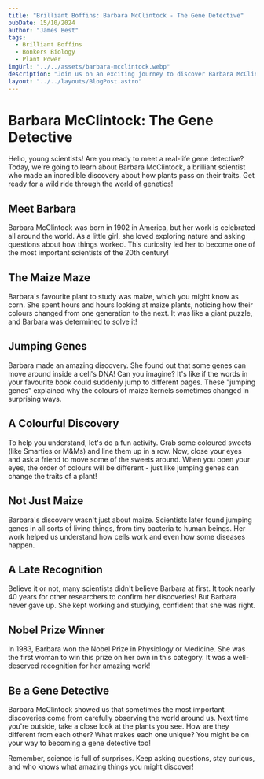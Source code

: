 ```yaml
---
title: "Brilliant Boffins: Barbara McClintock - The Gene Detective"
pubDate: 15/10/2024
author: "James Best"
tags:
  - Brilliant Boffins
  - Bonkers Biology
  - Plant Power
imgUrl: "../../assets/barbara-mcclintock.webp"
description: "Join us on an exciting journey to discover Barbara McClintock, the amazing scientist who cracked the code of jumping genes and changed how we understand genetics forever!"
layout: "../../layouts/BlogPost.astro"
---
```


# Barbara McClintock: The Gene Detective

Hello, young scientists! Are you ready to meet a real-life gene detective? Today, we're going to learn about Barbara McClintock, a brilliant scientist who made an incredible discovery about how plants pass on their traits. Get ready for a wild ride through the world of genetics!

## Meet Barbara

Barbara McClintock was born in 1902 in America, but her work is celebrated all around the world. As a little girl, she loved exploring nature and asking questions about how things worked. This curiosity led her to become one of the most important scientists of the 20th century!

## The Maize Maze

Barbara's favourite plant to study was maize, which you might know as corn. She spent hours and hours looking at maize plants, noticing how their colours changed from one generation to the next. It was like a giant puzzle, and Barbara was determined to solve it!

## Jumping Genes

Barbara made an amazing discovery. She found out that some genes can move around inside a cell's DNA! Can you imagine? It's like if the words in your favourite book could suddenly jump to different pages. These "jumping genes" explained why the colours of maize kernels sometimes changed in surprising ways.

## A Colourful Discovery

To help you understand, let's do a fun activity. Grab some coloured sweets (like Smarties or M&Ms) and line them up in a row. Now, close your eyes and ask a friend to move some of the sweets around. When you open your eyes, the order of colours will be different - just like jumping genes can change the traits of a plant!

## Not Just Maize

Barbara's discovery wasn't just about maize. Scientists later found jumping genes in all sorts of living things, from tiny bacteria to human beings. Her work helped us understand how cells work and even how some diseases happen.

## A Late Recognition

Believe it or not, many scientists didn't believe Barbara at first. It took nearly 40 years for other researchers to confirm her discoveries! But Barbara never gave up. She kept working and studying, confident that she was right.

## Nobel Prize Winner

In 1983, Barbara won the Nobel Prize in Physiology or Medicine. She was the first woman to win this prize on her own in this category. It was a well-deserved recognition for her amazing work!

## Be a Gene Detective

Barbara McClintock showed us that sometimes the most important discoveries come from carefully observing the world around us. Next time you're outside, take a close look at the plants you see. How are they different from each other? What makes each one unique? You might be on your way to becoming a gene detective too!

Remember, science is full of surprises. Keep asking questions, stay curious, and who knows what amazing things you might discover!
